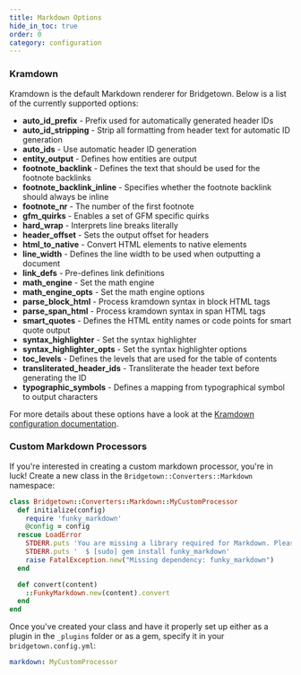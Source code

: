 ```yaml
---
title: Markdown Options
hide_in_toc: true
order: 0
category: configuration
---
```


### Kramdown

Kramdown is the default Markdown renderer for Bridgetown. Below is a list of the
currently supported options:

* **auto_id_prefix** - Prefix used for automatically generated header IDs
* **auto_id_stripping** - Strip all formatting from header text for automatic ID generation
* **auto_ids** - Use automatic header ID generation
* **entity_output** - Defines how entities are output
* **footnote_backlink** - Defines the text that should be used for the footnote backlinks
* **footnote_backlink_inline** - Specifies whether the footnote backlink should always be inline
* **footnote_nr** - The number of the first footnote
* **gfm_quirks** - Enables a set of GFM specific quirks
* **hard_wrap** - Interprets line breaks literally
* **header_offset** - Sets the output offset for headers
* **html_to_native** - Convert HTML elements to native elements
* **line_width** - Defines the line width to be used when outputting a document
* **link_defs** - Pre-defines link definitions
* **math_engine** - Set the math engine
* **math_engine_opts** - Set the math engine options
* **parse_block_html** - Process kramdown syntax in block HTML tags
* **parse_span_html** - Process kramdown syntax in span HTML tags
* **smart_quotes** - Defines the HTML entity names or code points for smart quote output
* **syntax_highlighter** - Set the syntax highlighter
* **syntax_highlighter_opts** - Set the syntax highlighter options
* **toc_levels** - Defines the levels that are used for the table of contents
* **transliterated_header_ids** - Transliterate the header text before generating the ID
* **typographic_symbols** - Defines a mapping from typographical symbol to output characters

For more details about these options have a look at the [Kramdown configuration documentation](https://kramdown.gettalong.org/options.html).

### Custom Markdown Processors

If you're interested in creating a custom markdown processor, you're in luck! Create a new class in the `Bridgetown::Converters::Markdown` namespace:

```ruby
class Bridgetown::Converters::Markdown::MyCustomProcessor
  def initialize(config)
    require 'funky_markdown'
    @config = config
  rescue LoadError
    STDERR.puts 'You are missing a library required for Markdown. Please run:'
    STDERR.puts '  $ [sudo] gem install funky_markdown'
    raise FatalException.new("Missing dependency: funky_markdown")
  end

  def convert(content)
    ::FunkyMarkdown.new(content).convert
  end
end
```

Once you've created your class and have it properly set up either as a plugin
in the `_plugins` folder or as a gem, specify it in your `bridgetown.config.yml`:

```yaml
markdown: MyCustomProcessor
```
